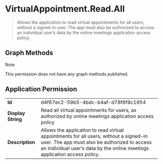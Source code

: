 # VirtualAppointment.Read.All

> Allows the application to read virtual appointments for all users, without a signed-in user. The app must also be authorized to access an individual user’s data by the online meetings application access policy.
## Graph Methods

> [!NOTE]
> This permission does not have any graph methods published.

## Application Permission
|||
|-|-|
|**Id**|d4f67ec2-59b5-4bdc-b4af-d78f6f9c1954|
|**Display String**|Read all virtual appointments for users, as authorized by online meetings application access policy|
|**Description**|Allows the application to read virtual appointments for all users, without a signed-in user. The app must also be authorized to access an individual user’s data by the online meetings application access policy.|
